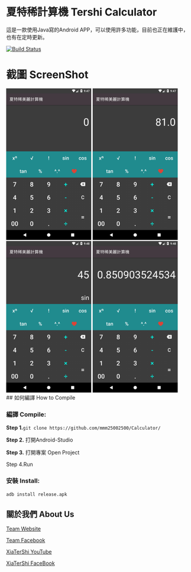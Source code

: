 # 夏特稀計算機 Tershi Calculator

這是一款使用Java寫的Android APP，可以使用許多功能，目前也正在維護中，也有在定時更新。

[![Build Status](http://img.shields.io/travis/badges/badgerbadgerbadger.svg?style=flat-square)](https://travis-ci.org/badges/badgerbadgerbadger)

# 截圖 ScreenShot
<div>
<img src = "img/Screenshot_1595944065.png" width = "230" />
<img src = "img/Screenshot_1595944074.png" width = "230" />
<img src = "img/Screenshot_1595944091.png" width = "230" />
<img src = "img/Screenshot_1595944093.png" width = "230" />
<div>
## 如何編譯 How to Compile

### 編譯 Compile:

**Step 1.**``git clone https://github.com/mmm25002500/Calculator/   ``

**Step 2.** 打開Android-Studio

**Step 3.** 打開專案 Open Project

Step 4.Run

### 安裝 Install:

``adb install release.apk``

## 關於我們 About Us

[Team Website](www.tershi.ml)

[Team Facebook](https://www.facebook.com/shanling.team/)

[XiaTerShi YouTube](https://www.youtube.com/channel/UCPdpFDFOp3sPbZhRkaQVaQA)

[XiaTerShi FaceBook](https://www.facebook.com/Tershi25648)


